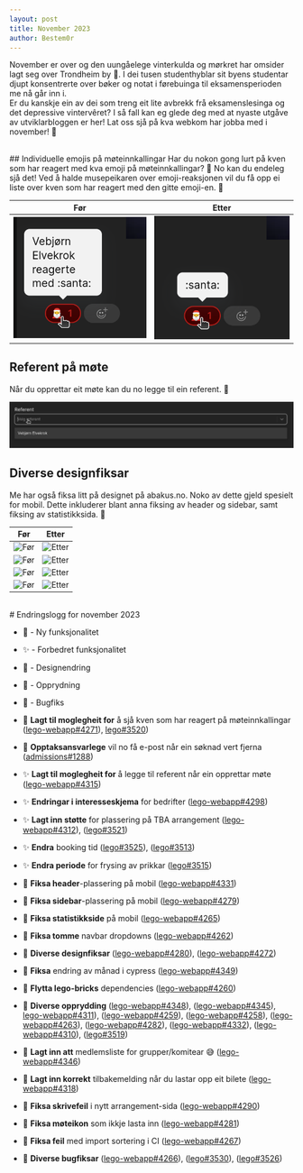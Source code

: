 ```yaml
---
layout: post
title: November 2023
author: Bestem0r
---
```


November er over og den uungåelege vinterkulda og mørkret har omsider lagt seg over Trondheim by 🥶. I dei tusen studenthyblar sit byens studentar djupt konsentrerte over bøker og notat i førebuinga til eksamensperioden me nå går inn i.  
Er du kanskje ein av dei som treng eit lite avbrekk frå eksamenslesinga og det depressive vintervêret?
I så fall kan eg glede deg med at nyaste utgåve av utviklarbloggen er her! Lat oss sjå på kva webkom har jobba med i november! 🎉

<br>
## Individuelle emojis på møteinnkallingar
Har du nokon gong lurt på kven som har reagert med kva emoji på møteinnkallingar? 🤔
No kan du endeleg sjå det!
Ved å halde musepeikaren over emoji-reaksjonen vil du få opp ei liste over kven som har reagert med den gitte emoji-en. 🥳

| Før                                                | Etter |
|----------------------------------------------------| --- |
| ![Før](/images/posts/2023-12-02-emojis-before.png) | ![Etter](/images/posts/2023-12-02-emojis-after.png) |

## Referent på møte

Når du opprettar eit møte kan du no legge til ein referent. 📝

![Referent](/images/posts/2023-12-02-referent.png)

## Diverse designfiksar

Me har også fiksa litt på designet på abakus.no. Noko av dette gjeld spesielt for mobil.
Dette inkluderer blant anna fiksing av header og sidebar, samt fiksing av statistikksida. 🎨

| Før                                                | Etter                                                                                                           |
|----------------------------------------------------|-----------------------------------------------------------------------------------------------------------------|
| ![Før](https://user-images.githubusercontent.com/8343002/281743194-dbe7306f-e92d-42b0-98d5-8549bb93154e.png) | ![Etter](https://user-images.githubusercontent.com/8343002/281743586-0bba60bf-d3b5-4656-95cc-eeb86d4737a4.png)  |
| ![Før](https://user-images.githubusercontent.com/64247965/284706625-a8043f10-2997-4b47-8226-dd6439ea498d.png) | ![Etter](https://user-images.githubusercontent.com/64247965/284709447-e8a23e90-f5a6-452a-974d-a7ce099df97a.png) |
| ![Før](https://user-images.githubusercontent.com/33326578/281074889-b01dcd44-99b7-4f73-9246-1e3f188a944c.png) | ![Etter](https://user-images.githubusercontent.com/33326578/281074934-4d0d101a-334a-4d81-b6d4-892183590853.png) |
| ![Før](https://user-images.githubusercontent.com/69514187/281855411-4c192c45-62e5-4d5c-a57d-6ebd2bb76ce4.png) | ![Etter](https://user-images.githubusercontent.com/69514187/281855383-bd53298c-03e4-4a31-bc25-be0ac599fc28.png) |


<br>
# Endringslogg for november 2023

- 🚀 - Ny funksjonalitet
- ✨ - Forbedret funksjonalitet
- 🎨 - Designendring
- 🧹 - Opprydning
- 🐛 - Bugfiks

- 🚀 **Lagt til moglegheit for** å sjå kven som har reagert på møteinnkallingar ([lego-webapp#4271](https://github.com/webkom/lego-webapp/pull/4271)), [lego#3520](https://github.com/webkom/lego/pull/3520))
- 🚀 **Opptaksansvarlege** vil no få e-post når ein søknad vert fjerna ([admissions#1288](https://github.com/webkom/admissions/pull/1288))
- ✨ **Lagt til moglegheit for** å legge til referent når ein opprettar møte ([lego-webapp#4315](https://github.com/webkom/lego-webapp/pull/4315))
- ✨ **Endringar i interesseskjema** for bedrifter ([lego-webapp#4298](https://github.com/webkom/lego-webapp/pull/4298))
- ✨ **Lagt inn støtte** for plassering på TBA arrangement ([lego-webapp#4312](https://github.com/webkom/lego-webapp/pull/4312)), ([lego#3521](https://github.com/webkom/lego/pull/3521))
- ✨ **Endra** booking tid ([lego#3525](https://github.com/webkom/lego/pull/3525)), ([lego#3513](https://github.com/webkom/lego/pull/3513))
- ✨ **Endra periode** for frysing av prikkar ([lego#3515](https://github.com/webkom/lego/pull/3515))
- 🎨 **Fiksa header**-plassering på mobil ([lego-webapp#4331](https://github.com/webkom/lego-webapp/pull/4331))
- 🎨 **Fiksa sidebar**-plassering på mobil ([lego-webapp#4279](https://github.com/webkom/lego-webapp/pull/4279))
- 🎨 **Fiksa statistikkside** på mobil ([lego-webapp#4265](https://github.com/webkom/lego-webapp/pull/4265))
- 🎨 **Fiksa tomme** navbar dropdowns ([lego-webapp#4262](https://github.com/webkom/lego-webapp/pull/4262))
- 🎨 **Diverse designfiksar**  ([lego-webapp#4280](https://github.com/webkom/lego-webapp/pull/4280)), ([lego-webapp#4272](https://github.com/webkom/lego-webapp/pull/4272))
- 🧹 **Fiksa** endring av månad i cypress ([lego-webapp#4349](https://github.com/webkom/lego-webapp/pull/4349))
- 🧹 **Flytta lego-bricks** dependencies ([lego-webapp#4260](https://github.com/webkom/lego-webapp/pull/4260))
- 🧹 **Diverse opprydding** ([lego-webapp#4348](https://github.com/webkom/lego-webapp/pull/4348)), ([lego-webapp#4345](https://github.com/webkom/lego-webapp/pull/4345)), [lego-webapp#4311](https://github.com/webkom/lego-webapp/pull/4311)), ([lego-webapp#4259](https://github.com/webkom/lego-webapp/pull/4259)), ([lego-webapp#4258](https://github.com/webkom/lego-webapp/pull/4258)), ([lego-webapp#4263](https://github.com/webkom/lego-webapp/pull/4263)), ([lego-webapp#4282](https://github.com/webkom/lego-webapp/pull/4282)), ([lego-webapp#4332](https://github.com/webkom/lego-webapp/pull/4332)), ([lego-webapp#4310](https://github.com/webkom/lego-webapp/pull/4310)), ([lego#3519](https://github.com/webkom/lego/pull/3519))
- 🐛 **Lagt inn att** medlemsliste for grupper/komitear 😅 ([lego-webapp#4346](https://github.com/webkom/lego-webapp/pull/4346))
- 🐛 **Lagt inn korrekt** tilbakemelding når du lastar opp eit bilete ([lego-webapp#4318](https://github.com/webkom/lego-webapp/pull/4318))
- 🐛 **Fiksa skrivefeil** i nytt arrangement-sida ([lego-webapp#4290](https://github.com/webkom/lego-webapp/pull/4290))
- 🐛 **Fiksa møteikon** som ikkje lasta inn ([lego-webapp#4281](https://github.com/webkom/lego-webapp/pull/4281))
- 🐛 **Fiksa feil** med import sortering i CI ([lego-webapp#4267](https://github.com/webkom/lego-webapp/pull/4267))
- 🐛 **Diverse bugfiksar** ([lego-webapp#4266](https://github.com/webkom/lego-webapp/pull/4266)), ([lego#3530](https://github.com/webkom/lego/pull/3530)), ([lego#3526](https://github.com/webkom/lego/pull/3526))
